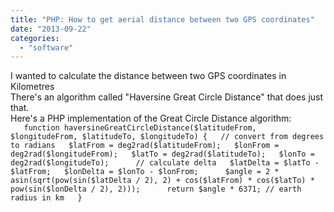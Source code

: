 ```yaml
---
title: "PHP: How to get aerial distance between two GPS coordinates"
date: "2013-09-22"
categories: 
  - "software"
---
```


I wanted to calculate the distance between two GPS coordinates in Kilometres  
There's an algorithm called "Haversine Great Circle Distance" that does just that.  
Here's a PHP implementation of the Great Circle Distance algorithm:  
`    function haversineGreatCircleDistance($latitudeFrom, $longitudeFrom, $latitudeTo, $longitudeTo) {   // convert from degrees to radians   $latFrom = deg2rad($latitudeFrom);   $lonFrom = deg2rad($longitudeFrom);   $latTo = deg2rad($latitudeTo);   $lonTo = deg2rad($longitudeTo);      // calculate delta   $latDelta = $latTo - $latFrom;   $lonDelta = $lonTo - $lonFrom;      $angle = 2 * asin(sqrt(pow(sin($latDelta / 2), 2) + cos($latFrom) * cos($latTo) * pow(sin($lonDelta / 2), 2)));      return $angle * 6371; // earth radius in km   }    `

